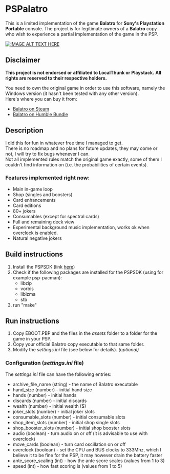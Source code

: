# PSPalatro

This is a limited implementation of the game **Balatro** for **Sony's Playstation Portable** console.
The project is for legitimate owners of a **Balatro** copy who wish to experience a partial implementation of the game in the PSP.

[![IMAGE ALT TEXT HERE](https://img.youtube.com/vi/qRNbH5ELMnE/0.jpg)](https://www.youtube.com/watch?v=qRNbH5ELMnE)

## Disclaimer

**This project is not endorsed or affiliated to LocalThunk or Playstack.**
**All rights are reserved to their respective holders.**

You need to own the original game in order to use this software, namely the Windows version (it hasn't been tested with any other version).  
Here's where you can buy it from:
- [Balatro on Steam](https://store.steampowered.com/app/2379780/Balatro/)
- [Balatro on Humble Bundle](https://www.humblebundle.com/store/balatro)
 

## Description 
 
I did this for fun in whatever free time I managed to get.  
There is no roadmap and no plans for future updates, they may come or not, I will try to fix bugs whenever I can.  
Not all implemented rules match the original game exactly, some of them I couldn't find information on (i.e. the probabilities of certain events).

### Features implemented right now:
- Main in-game loop
- Shop (singles and boosters)
- Card enhancements
- Card editions
- 80+ jokers
- Consumables (except for spectral cards)
- Full and remaining deck view
- Experimental background music implementation, works ok when overclock is enabled.
- Natural negative jokers

## **Build instructions**

1. Install the PSPSDK (link [here](https://pspdev.github.io/pspsdk/))
2. Check if the following packages are installed for the PSPSDK (using for example psp-pacman):
    - libzip
    - vorbis
    - liblzma
    - stb
3. run "make"

## **Run instructions**

1. Copy EBOOT.PBP and the files in the _assets_ folder to a folder for the game in your PSP.
2. Copy your official Balatro copy executable to that same folder.
3. Modify the _settings.ini_ file (see below for details). _(optional)_

### Configuration (*settings.ini* file)

The _settings.ini_ file can have the following entries:
- archive_file_name (string) - the name of Balatro executable
- hand_size (number) - initial hand size
- hands (number) - initial hands
- discards (number) - initial discards
- wealth (number) - initial wealth ($)
- joker_slots (number) - initial joker slots
- consumable_slots (number) - initial consumable slots
- shop_item_slots (number) - initial shop single slots
- shop_booster_slots (number) - initial shop booster slots
- audio (boolean) - turn audio on or off (it is advisable to use with overclock)
- move_cards (boolean) - turn card oscillation on or off
- overclock (boolean) - set the CPU and BUS clocks to 333Mhz, which I believe it to be fine for the PSP, it may however drain the battery faster
- ante_score_scaling (int) - how the ante score scales (values from 1 to 3)
- speed (int) - how fast scoring is (values from 1 to 5)

